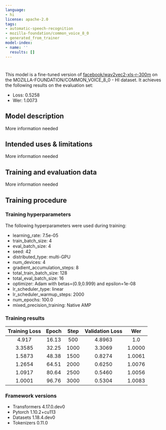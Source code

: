 ```yaml
---
language:
- hi
license: apache-2.0
tags:
- automatic-speech-recognition
- mozilla-foundation/common_voice_8_0
- generated_from_trainer
model-index:
- name: ''
  results: []
---
```


<!-- This model card has been generated automatically according to the information the Trainer had access to. You
should probably proofread and complete it, then remove this comment. -->

# 

This model is a fine-tuned version of [facebook/wav2vec2-xls-r-300m](https://huggingface.co/facebook/wav2vec2-xls-r-300m) on the MOZILLA-FOUNDATION/COMMON_VOICE_8_0 - HI dataset.
It achieves the following results on the evaluation set:
- Loss: 0.5258
- Wer: 1.0073

## Model description

More information needed

## Intended uses & limitations

More information needed

## Training and evaluation data

More information needed

## Training procedure

### Training hyperparameters

The following hyperparameters were used during training:
- learning_rate: 7.5e-05
- train_batch_size: 4
- eval_batch_size: 4
- seed: 42
- distributed_type: multi-GPU
- num_devices: 4
- gradient_accumulation_steps: 8
- total_train_batch_size: 128
- total_eval_batch_size: 16
- optimizer: Adam with betas=(0.9,0.999) and epsilon=1e-08
- lr_scheduler_type: linear
- lr_scheduler_warmup_steps: 2000
- num_epochs: 100.0
- mixed_precision_training: Native AMP

### Training results

| Training Loss | Epoch | Step | Validation Loss | Wer    |
|:-------------:|:-----:|:----:|:---------------:|:------:|
| 4.917         | 16.13 | 500  | 4.8963          | 1.0    |
| 3.3585        | 32.25 | 1000 | 3.3069          | 1.0000 |
| 1.5873        | 48.38 | 1500 | 0.8274          | 1.0061 |
| 1.2654        | 64.51 | 2000 | 0.6250          | 1.0076 |
| 1.0917        | 80.64 | 2500 | 0.5460          | 1.0056 |
| 1.0001        | 96.76 | 3000 | 0.5304          | 1.0083 |


### Framework versions

- Transformers 4.17.0.dev0
- Pytorch 1.10.2+cu113
- Datasets 1.18.4.dev0
- Tokenizers 0.11.0
